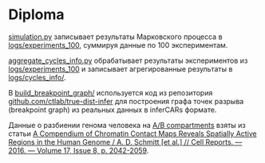 # Diploma

[simulation.py](3d_fragile_breakage_model/src/simulation.py) записывает результаты Марковского процесса в
[logs/experiments_100](3d_fragile_breakage_model/logs/experiments_100/), суммируя данные по 100 экспериментам.

[aggregate_cycles_info.py](3d_fragile_breakage_model/src/aggregate_cycles_info.py) обрабатывает результаты экспериментов
из [logs/experiments_100](3d_fragile_breakage_model/logs/experiments_100/) и записывает агрегированные результаты в
[logs/cycles_info/](3d_fragile_breakage_model/logs/cycles_info/).

В [build_breakpoint_graph/](build_breakpoint_graph/) используется код из репозитория
[github.com/ctlab/true-dist-infer](https://github.com/ctlab/true-dist-infer) для построения графа точек разрыва
(breakpoint graph) из реальных данных в inferCARs формате.

Данные о разбиении генома человека на [A/B compartments](3d_fragile_breakage_model/data/a_b_compartments.xlsx) взяты из
статьи [A Compendium of Chromatin Contact Maps Reveals Spatially Active Regions in the Human Genome / A. D. Schmitt [et al.] // Cell Reports. — 2016. — Volume 17, Issue 8, p. 2042-2059](https://doi.org/10.1016/j.celrep.2016.10.061).